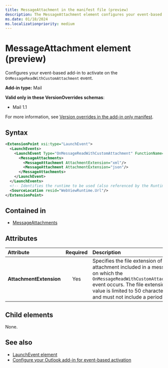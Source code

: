 ```yaml
---
title: MessageAttachment in the manifest file (preview)
description: The MessageAttachment element configures your event-based add-in to activate on the OnMessageReadWithCustomAttachment event.
ms.date: 01/18/2024
ms.localizationpriority: medium
---
```


# MessageAttachment element (preview)

Configures your event-based add-in to activate on the `OnMessageReadWithCustomAttachment` event.

**Add-in type:** Mail

**Valid only in these VersionOverrides schemas**:

- Mail 1.1

For more information, see [Version overrides in the add-in only manifest](/office/dev/add-ins/develop/xml-manifest-overview#version-overrides-in-the-manifest).

## Syntax

```XML
<ExtensionPoint xsi:type="LaunchEvent">
  <LaunchEvents>
    <LaunchEvent Type="OnMessageReadWithCustomAttachment" FunctionName="onMessageReadWithCustomAttachmentHandler">
      <MessageAttachments>
        <MessageAttachment AttachmentExtension="xml"/>
        <MessageAttachment AttachmentExtension="json"/>
      </MessageAttachments>
    </LaunchEvent>
  </LaunchEvents>
  <!-- Identifies the runtime to be used (also referenced by the Runtime element). -->
  <SourceLocation resid="WebViewRuntime.Url"/>
</ExtensionPoint>
```

## Contained in

- [MessageAttachments](messageattachments.md)

## Attributes

| Attribute | Required | Description |
|:-----|:-----:|:-----|
| **AttachmentExtension** | Yes | Specifies the file extension of the attachment included in a message on which the `OnMessageReadWithCustomAttachment` event occurs. The file extension value is limited to 50 characters and must not include a period. |

## Child elements

None.

## See also

- [LaunchEvent element](launchevent.md)
- [Configure your Outlook add-in for event-based activation](/office/dev/add-ins/outlook/autolaunch#supported-events)
